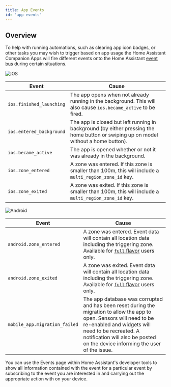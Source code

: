 ```yaml
---
title: App Events
id: 'app-events'
---
```


## Overview


To help with running automations, such as clearing app icon badges, or other tasks you may wish to trigger based on app usage the Home Assistant Companion Apps will fire different events onto the Home Assistant [event bus](https://www.home-assistant.io/docs/configuration/events/) during certain situations.

![iOS](/assets/iOS.svg)<br />

| Event | Cause |
| ----- | ----- |
| `ios.finished_launching` | The app opens when not already running in the background. This will also cause `ios.became_active` to be fired. |
| `ios.entered_background` | The app is closed but left running in background (by either pressing the home button or swiping up on model without a home button). |
| `ios.became_active` | The app is opened whether or not it was already in the background. |
| `ios.zone_entered` | A zone was entered. If this zone is smaller than 100m, this will include a `multi_region_zone_id` key. |
| `ios.zone_exited` | A zone was exited. If this zone is smaller than 100m, this will include a `multi_region_zone_id` key. |

![Android](/assets/android.svg)<br />

| Event | Cause |
| ----- | ----- |
| `android.zone_entered` | A zone was entered. Event data will contain all location data including the triggering zone. Available for [`full` flavor](/docs/core/android-flavors) users only. |
| `android.zone_exited` | A zone was exited. Event data will contain all location data including the triggering zone. Available for [`full` flavor](/docs/core/android-flavors) users only. |
| `mobile_app.migration_failed` | The app database was corrupted and has been reset during the migration to allow the app to open. Sensors will need to be re-enabled and widgets will need to be recreated. A notification will also be posted on the device informing the user of the issue. |

You can use the Events page within Home Assistant's developer tools to show all information contained with the event for a particular event by subscribing to the event you are interested in and carrying out the appropriate action with on your device.
